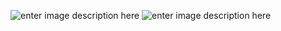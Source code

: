 ![enter image description here](https://github-readme-stats.vercel.app/api?username=Teerut26&show_icons=true&theme=radical)
![enter image description here](https://github-readme-stats.vercel.app/api/top-langs/?username=Teerut26&layout=compact)
